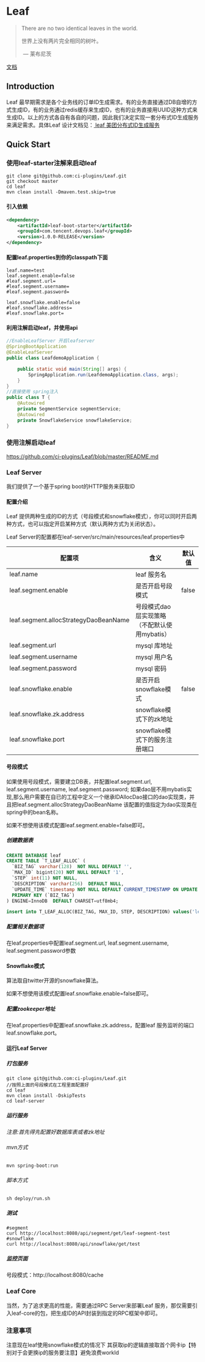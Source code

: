 # Leaf

> There are no two identical leaves in the world.
>
> 世界上没有两片完全相同的树叶。
>
> ​								— 莱布尼茨

[文档](./README.md)

## Introduction

Leaf 最早期需求是各个业务线的订单ID生成需求。有的业务直接通过DB自增的方式生成ID，有的业务通过redis缓存来生成ID，也有的业务直接用UUID这种方式来生成ID。以上的方式各自有各自的问题，因此我们决定实现一套分布式ID生成服务来满足需求。具体Leaf 设计文档见：[ leaf 美团分布式ID生成服务 ](https://tech.meituan.com/MT_Leaf.html )

## Quick Start

### 使用leaf-starter注解来启动leaf

```shell script
git clone git@github.com:ci-plugins/Leaf.git
git checkout master
cd leaf
mvn clean install -Dmaven.test.skip=true 
```
#### 引入依赖
```xml
<dependency>
    <artifactId>leaf-boot-starter</artifactId>
    <groupId>com.tencent.devops.leaf</groupId>
    <version>1.0.0-RELEASE</version>
</dependency>
```
#### 配置leaf.properties到你的classpath下面
```properties
leaf.name=test
leaf.segment.enable=false
#leaf.segment.url=
#leaf.segment.username=
#leaf.segment.password=

leaf.snowflake.enable=false
#leaf.snowflake.address=
#leaf.snowflake.port=
```
#### 利用注解启动leaf，并使用api
```java
//EnableLeafServer 开启leafserver
@SpringBootApplication
@EnableLeafServer
public class LeafdemoApplication {

	public static void main(String[] args) {
		SpringApplication.run(LeafdemoApplication.class, args);
	}
}
//直接使用 spring注入
public class T {
    @Autowired
    private SegmentService segmentService;
    @Autowired
    private SnowflakeService snowflakeService;
}
```

### 使用注解启动leaf
https://github.com/ci-plugins/Leaf/blob/master/README.md

### Leaf Server

我们提供了一个基于spring boot的HTTP服务来获取ID


#### 配置介绍

Leaf 提供两种生成的ID的方式（号段模式和snowflake模式），你可以同时开启两种方式，也可以指定开启某种方式（默认两种方式为关闭状态）。

Leaf Server的配置都在leaf-server/src/main/resources/leaf.properties中

| 配置项                    | 含义                          | 默认值 |
| ------------------------- | ----------------------------- | ------ |
| leaf.name                 | leaf 服务名                   |        |
| leaf.segment.enable       | 是否开启号段模式              | false  |
| leaf.segment.allocStrategyDaoBeanName       | 号段模式dao层实现策略（不配默认使用mybatis）              |   |
| leaf.segment.url             | mysql 库地址                  |        |
| leaf.segment.username        | mysql 用户名                  |        |
| leaf.segment.password        | mysql 密码                    |        |
| leaf.snowflake.enable     | 是否开启snowflake模式         | false  |
| leaf.snowflake.zk.address | snowflake模式下的zk地址       |        |
| leaf.snowflake.port       | snowflake模式下的服务注册端口 |        |

#### 号段模式

如果使用号段模式，需要建立DB表，并配置leaf.segment.url, leaf.segment.username, leaf.segment.password;
如果dao层不用mybatis实现,那么用户需要在自已的工程中定义一个继承IDAllocDao接口的dao实现类，并且把leaf.segment.allocStrategyDaoBeanName
该配置的值指定为dao实现类在spring中的bean名称。

如果不想使用该模式配置leaf.segment.enable=false即可。

##### 创建数据表

```sql
CREATE DATABASE leaf
CREATE TABLE `T_LEAF_ALLOC` (
  `BIZ_TAG` varchar(128)  NOT NULL DEFAULT '',
  `MAX_ID` bigint(20) NOT NULL DEFAULT '1',
  `STEP` int(11) NOT NULL,
  `DESCRIPTION` varchar(256)  DEFAULT NULL,
  `UPDATE_TIME` timestamp NOT NULL DEFAULT CURRENT_TIMESTAMP ON UPDATE CURRENT_TIMESTAMP,
  PRIMARY KEY (`BIZ_TAG`)
) ENGINE=InnoDB  DEFAULT CHARSET=utf8mb4;

insert into T_LEAF_ALLOC(BIZ_TAG, MAX_ID, STEP, DESCRIPTION) values('leaf-segment-test', 1, 2000, 'Test leaf Segment Mode Get Id')
```

##### 配置相关数据项

在leaf.properties中配置leaf.segment.url, leaf.segment.username, leaf.segment.password参数

#### Snowflake模式

算法取自twitter开源的snowflake算法。

如果不想使用该模式配置leaf.snowflake.enable=false即可。

##### 配置zookeeper地址

在leaf.properties中配置leaf.snowflake.zk.address，配置leaf 服务监听的端口leaf.snowflake.port。
#### 运行Leaf Server

##### 打包服务

```shell
git clone git@github.com:ci-plugins/Leaf.git
//按照上面的号段模式在工程里面配置好
cd leaf
mvn clean install -DskipTests
cd leaf-server
```

##### 运行服务

*注意:首先得先配置好数据库表或者zk地址*
###### mvn方式

```shell
mvn spring-boot:run
```

###### 脚本方式

```shell
sh deploy/run.sh
```
##### 测试

```shell
#segment
curl http://localhost:8080/api/segment/get/leaf-segment-test
#snowflake
curl http://localhost:8080/api/snowflake/get/test
```

##### 监控页面

号段模式：http://localhost:8080/cache

### Leaf Core

当然，为了追求更高的性能，需要通过RPC Server来部署Leaf 服务，那仅需要引入leaf-core的包，把生成ID的API封装到指定的RPC框架中即可。

### 注意事项
注意现在leaf使用snowflake模式的情况下 其获取ip的逻辑直接取首个网卡ip【特别对于会更换ip的服务要注意】避免浪费workId
